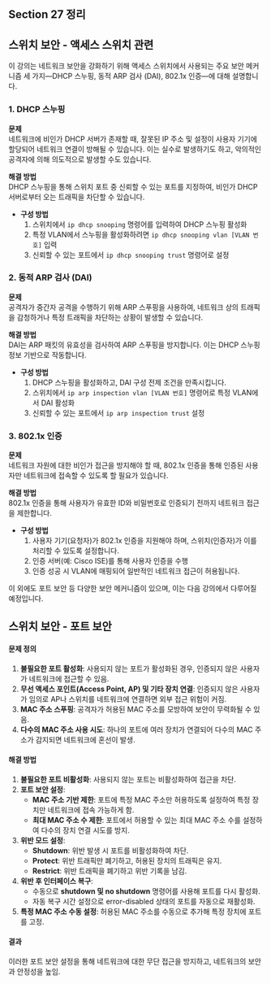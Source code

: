 ## Section 27 정리

## 스위치 보안 - 액세스 스위치 관련

이 강의는 네트워크 보안을 강화하기 위해 액세스 스위치에서 사용되는 주요 보안 메커니즘 세 가지—DHCP 스누핑, 동적 ARP 검사 (DAI), 802.1x 인증—에 대해 설명합니다.

### 1. DHCP 스누핑

**문제**  
네트워크에 비인가 DHCP 서버가 존재할 때, 잘못된 IP 주소 및 설정이 사용자 기기에 할당되어 네트워크 연결이 방해될 수 있습니다. 이는 실수로 발생하기도 하고, 악의적인 공격자에 의해 의도적으로 발생할 수도 있습니다.

**해결 방법**  
DHCP 스누핑을 통해 스위치 포트 중 신뢰할 수 있는 포트를 지정하여, 비인가 DHCP 서버로부터 오는 트래픽을 차단할 수 있습니다.
- **구성 방법**  
  1. 스위치에서 `ip dhcp snooping` 명령어를 입력하여 DHCP 스누핑 활성화
  2. 특정 VLAN에서 스누핑을 활성화하려면 `ip dhcp snooping vlan [VLAN 번호]` 입력
  3. 신뢰할 수 있는 포트에서 `ip dhcp snooping trust` 명령어로 설정

### 2. 동적 ARP 검사 (DAI)

**문제**  
공격자가 중간자 공격을 수행하기 위해 ARP 스푸핑을 사용하여, 네트워크 상의 트래픽을 감청하거나 특정 트래픽을 차단하는 상황이 발생할 수 있습니다.

**해결 방법**  
DAI는 ARP 패킷의 유효성을 검사하여 ARP 스푸핑을 방지합니다. 이는 DHCP 스누핑 정보 기반으로 작동합니다.
- **구성 방법**  
  1. DHCP 스누핑을 활성화하고, DAI 구성 전제 조건을 만족시킵니다.
  2. 스위치에서 `ip arp inspection vlan [VLAN 번호]` 명령어로 특정 VLAN에서 DAI 활성화
  3. 신뢰할 수 있는 포트에서 `ip arp inspection trust` 설정

### 3. 802.1x 인증

**문제**  
네트워크 자원에 대한 비인가 접근을 방지해야 할 때, 802.1x 인증을 통해 인증된 사용자만 네트워크에 접속할 수 있도록 할 필요가 있습니다.

**해결 방법**  
802.1x 인증을 통해 사용자가 유효한 ID와 비밀번호로 인증되기 전까지 네트워크 접근을 제한합니다.
- **구성 방법**  
  1. 사용자 기기(요청자)가 802.1x 인증을 지원해야 하며, 스위치(인증자)가 이를 처리할 수 있도록 설정합니다.
  2. 인증 서버(예: Cisco ISE)를 통해 사용자 인증을 수행
  3. 인증 성공 시 VLAN에 매핑되어 일반적인 네트워크 접근이 허용됩니다.

이 외에도 포트 보안 등 다양한 보안 메커니즘이 있으며, 이는 다음 강의에서 다루어질 예정입니다.

## 스위치 보안 - 포트 보안

#### 문제 정의
1. **불필요한 포트 활성화**: 사용되지 않는 포트가 활성화된 경우, 인증되지 않은 사용자가 네트워크에 접근할 수 있음.
2. **무선 액세스 포인트(Access Point, AP) 및 기타 장치 연결**: 인증되지 않은 사용자가 임의로 AP나 스위치를 네트워크에 연결하면 외부 접근 위험이 커짐.
3. **MAC 주소 스푸핑**: 공격자가 허용된 MAC 주소를 모방하여 보안이 무력화될 수 있음.
4. **다수의 MAC 주소 사용 시도**: 하나의 포트에 여러 장치가 연결되어 다수의 MAC 주소가 감지되면 네트워크에 혼선이 발생.

#### 해결 방법
1. **불필요한 포트 비활성화**: 사용되지 않는 포트는 비활성화하여 접근을 차단.
2. **포트 보안 설정**:
   - **MAC 주소 기반 제한**: 포트에 특정 MAC 주소만 허용하도록 설정하여 특정 장치만 네트워크에 접속 가능하게 함.
   - **최대 MAC 주소 수 제한**: 포트에서 허용할 수 있는 최대 MAC 주소 수를 설정하여 다수의 장치 연결 시도를 방지.
3. **위반 모드 설정**:
   - **Shutdown**: 위반 발생 시 포트를 비활성화하여 차단.
   - **Protect**: 위반 트래픽만 폐기하고, 허용된 장치의 트래픽은 유지.
   - **Restrict**: 위반 트래픽을 폐기하고 위반 기록을 남김.
4. **위반 후 인터페이스 복구**:
   - 수동으로 **shutdown 및 no shutdown** 명령어를 사용해 포트를 다시 활성화.
   - 자동 복구 시간 설정으로 error-disabled 상태의 포트를 자동으로 재활성화.
5. **특정 MAC 주소 수동 설정**: 허용된 MAC 주소를 수동으로 추가해 특정 장치에 포트를 고정.

#### 결과
이러한 포트 보안 설정을 통해 네트워크에 대한 무단 접근을 방지하고, 네트워크의 보안과 안정성을 높임.
